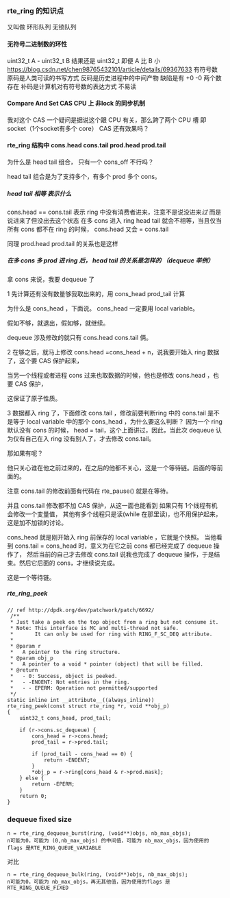
### rte_ring 的知识点

又叫做 环形队列 无锁队列

#### 无符号二进制数的环性 
  uint32_t A - uint32_t B  结果还是 uint32_t 即便 A 比 B 小
  https://blog.csdn.net/chen98765432101/article/details/69367633
  有符号数 原码是人类可读的书写方式 反码是历史进程中的中间产物 缺陷是有 +0 -0 两个数存在
  补码是计算机对有符号数的表达方式 不易读
    
#### Compare And Set CAS  CPU 上 非lock 的同步机制
  我对这个 CAS 一个疑问是据说这个跟 CPU 有关，那么跨了两个 CPU 槽 即 socket（1个socket有多个 core）
  CAS 还有效果吗？
  
  
#### rte_ring 结构中 cons.head cons.tail prod.head prod.tail

为什么是 head tail 组合， 只有一个 cons_off 不行吗？

head tail 组合是为了支持多个，有多个 prod 多个 cons。

##### head tail 相等 表示什么

cons.head == cons.tail 表示 ring 中没有消费者进来，注意不是说没进来*过*
而是说进来了但没出去这个状态
在多 cons 进入 ring head tail 就会不相等，当且仅当 所有 cons 都不在 ring 的时候，
cons.head 又会 = cons.tail

同理 prod.head prod.tail 的关系也是这样

##### 在多 cons 多 prod 进 ring 后， head tail 的关系是怎样的 （dequeue 举例）

拿 cons 来说，我要 dequeue 了

1 先计算还有没有数量够我取出来的，用 cons_head  prod_tail 计算

为什么是 cons_head ，下面说。 cons_head 一定要用 local variable。

假如不够，就退出，假如够，就继续。

dequeue 涉及修改的就只有 cons.head cons.tail 俩。

2 在够之后，就马上修改 cons.head =cons_head + n，说我要开始入 ring 数据了，这个要 CAS 保护起来，

当另一个线程或者进程 cons 过来也取数据的时候，他也是修改 cons.head ，也要 CAS 保护，

这保证了原子性质。

3 数据都入 ring 了，下面修改 cons.tail ，修改前要判断ring 中的 cons.tail 是不是等于
local variable 中的那个 cons_head ，为什么要这么判断？
因为一个 ring 默认没有 cons 的时候， head = tail，这个上面讲过，因此，当此次 dequeue
认为仅有自己在入 ring 没有别人了，才去修改 cons.tail。

那如果有呢？

他只关心谁在他之前过来的，在之后的他都不关心，这是一个等待链。后面的等前面的。

注意 cons.tail 的修改前面有代码在 rte_pause() 就是在等待。

并且 cons.tail 修改都不加 CAS 保护，从这一面也能看到 如果只有 1个线程有机会修改一个变量值，
其他有多个线程只是读(while 在那里读)，也不用保护起来，这是加不加锁的讨论。

cons_head 就是刚开始入 ring 前保存的 local variable ，它就是个快照。
当他看到 cons.tail = cons_head 时，意义为在它之前 cons 都已经完成了 dequeue 操作了，
然后当前的自己才去修改 cons.tail 说我也完成了 dequeue 操作，于是结束。然后它后面的 cons，才继续说完成。

这是一个等待链。




##### rte_ring_peek

```
// ref http://dpdk.org/dev/patchwork/patch/6692/
 /**
 * Just take a peek on the top object from a ring but not consume it.
 * Note: This interface is MC and multi-thread not safe.
 *       It can only be used for ring with RING_F_SC_DEQ attribute.
 *
 * @param r
 *   A pointer to the ring structure.
 * @param obj_p
 *   A pointer to a void * pointer (object) that will be filled.
 * @return
 *   - 0: Success, object is peeked.
 *   - -ENOENT: Not entries in the ring.
 *   - - EPERM: Operation not permitted/supported
 */
static inline int __attribute__((always_inline))
rte_ring_peek(const struct rte_ring *r, void **obj_p)
{
	uint32_t cons_head, prod_tail;

	if (r->cons.sc_dequeue) {
		cons_head = r->cons.head;
		prod_tail = r->prod.tail;

		if (prod_tail - cons_head == 0) {
			return -ENOENT;
		}
		*obj_p = r->ring[cons_head & r->prod.mask];
	} else {
		return -EPERM;
	}
	return 0;
}
```


### dequeue fixed size
```
n = rte_ring_dequeue_burst(ring, (void**)objs, nb_max_objs);
n可能为0，可能为 (0,nb_max_objs) 的中间值，可能为 nb_max_objs，因为使用的flags 是RTE_RING_QUEUE_VARIABLE
```
对比
```
n = rte_ring_dequeue_bulk(ring, (void**)objs, nb_max_objs);
n可能为0，可能为 nb_max_objs，再无其他值，因为使用的flags 是RTE_RING_QUEUE_FIXED
```



